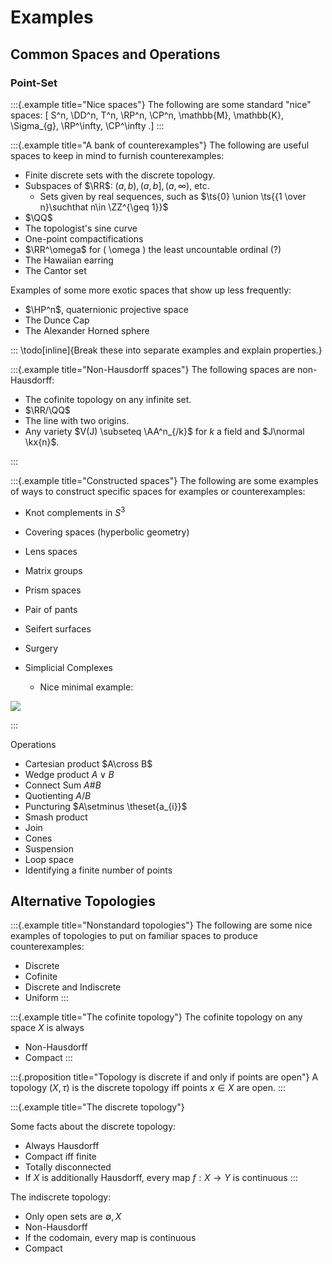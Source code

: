 # Examples

## Common Spaces and Operations

### Point-Set


:::{.example title="Nice spaces"}
The following are some standard "nice" spaces:
\[
S^n, \DD^n, T^n, \RP^n, \CP^n, \mathbb{M}, \mathbb{K}, \Sigma_{g}, \RP^\infty, \CP^\infty
.\]
:::

:::{.example title="A bank of counterexamples"}
The following are useful spaces to keep in mind to furnish counterexamples:

- Finite discrete sets with the discrete topology.
- Subspaces of $\RR$: $(a, b), (a, b], (a, \infty)$, etc.
  - Sets given by real sequences, such as $\ts{0} \union \ts{{1 \over n}\suchthat n\in \ZZ^{\geq 1}}$
- $\QQ$
- The topologist's sine curve
- One-point compactifications
- $\RR^\omega$ for \( \omega \) the least uncountable ordinal (?)
- The Hawaiian earring
- The Cantor set

Examples of some more exotic spaces that show up less frequently:

- $\HP^n$, quaternionic projective space
- The Dunce Cap
- The Alexander Horned sphere

:::
\todo[inline]{Break these into separate examples and explain properties.}

:::{.example title="Non-Hausdorff spaces"}
The following spaces are non-Hausdorff:

- The cofinite topology on any infinite set.
- $\RR/\QQ$
- The line with two origins.
- Any variety $V(J) \subseteq \AA^n_{/k}$ for $k$ a field and $J\normal \kx{n}$.

:::


:::{.example title="Constructed spaces"}
The following are some examples of ways to construct specific spaces for examples or counterexamples:

- Knot complements in $S^3$
- Covering spaces (hyperbolic geometry)
- Lens spaces
- Matrix groups
- Prism spaces
- Pair of pants
- Seifert surfaces
- Surgery

- Simplicial Complexes
  - Nice minimal example:
  
![](figures/image_{2020}-05-22-18-58-03.png) 

:::



Operations

- Cartesian product $A\cross B$
- Wedge product $A \vee B$
- Connect Sum $A \# B$
- Quotienting $A/B$
- Puncturing $A\setminus \theset{a_{i}}$
- Smash product
- Join
- Cones
- Suspension
- Loop space
-  Identifying a finite number of points


## Alternative Topologies

:::{.example title="Nonstandard topologies"}
The following are some nice examples of topologies to put on familiar spaces to produce counterexamples:

- Discrete
- Cofinite
- Discrete and Indiscrete
- Uniform
:::


:::{.example title="The cofinite topology"}
The cofinite topology on any space $X$ is always

- Non-Hausdorff
- Compact
:::


:::{.proposition title="Topology is discrete if and only if points are open"}
A topology $(X, \tau)$ is the discrete topology iff points $x\in X$ are open.
:::


:::{.example title="The discrete topology"}

Some facts about the discrete topology:

- Always Hausdorff
- Compact iff finite
- Totally disconnected
- If $X$ is additionally Hausdorff, every map $f:X\to Y$ is continuous
:::




The indiscrete topology:

- Only open sets are $\emptyset, X$
- Non-Hausdorff
- If the codomain, every map is continuous
- Compact
